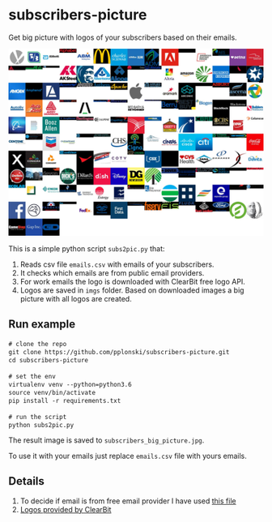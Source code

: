 # subscribers-picture

Get big picture with logos of your subscribers based on their emails.


![Example](media/subscribers_big_picture.jpg)

This is a simple python script `subs2pic.py` that:

1. Reads csv file `emails.csv` with emails of your subscribers.
2. It checks which emails are from public email providers.
3. For work emails the logo is downloaded with ClearBit free logo API.
4. Logos are saved in `imgs` folder. Based on downloaded images a big picture with all logos are created.

## Run example

```
# clone the repo
git clone https://github.com/pplonski/subscribers-picture.git
cd subscribers-picture

# set the env
virtualenv venv --python=python3.6
source venv/bin/activate
pip install -r requirements.txt

# run the script
python subs2pic.py

```

The result image is saved to `subscribers_big_picture.jpg`.

To use it with your emails just replace `emails.csv` file with yours emails.

## Details

1.  To decide if email is from free email provider I have used [this file](http://svn.apache.org/repos/asf/spamassassin/trunk/rules/20_freemail_domains.cf)
2.  [Logos provided by ClearBit](https://clearbit.com)
